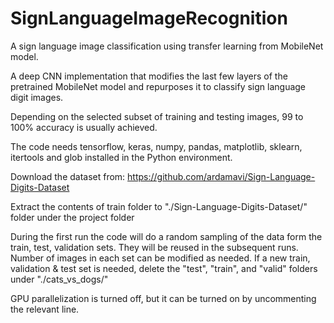 # SignLanguageImageRecognition
A sign language image classification using transfer learning from MobileNet model. 

A deep CNN implementation that modifies the last few layers of the pretrained MobileNet model and repurposes it to classify sign language digit images.

Depending on the selected subset of training and testing images, 99 to 100% accuracy is usually achieved.

The code needs tensorflow, keras, numpy, pandas, matplotlib, sklearn, itertools and glob installed in the Python environment.

Download the dataset from: https://github.com/ardamavi/Sign-Language-Digits-Dataset

Extract the contents of train folder to "./Sign-Language-Digits-Dataset/" folder under the project folder

During the first run the code will do a random sampling of the data form the train, test, validation sets. They will be reused in the subsequent runs. Number of images in each set can be modified as needed. If a new train, validation & test set is needed, delete the "test", "train", and "valid" folders under "./cats_vs_dogs/"

GPU parallelization is turned off, but it can be turned on by uncommenting the relevant line.
